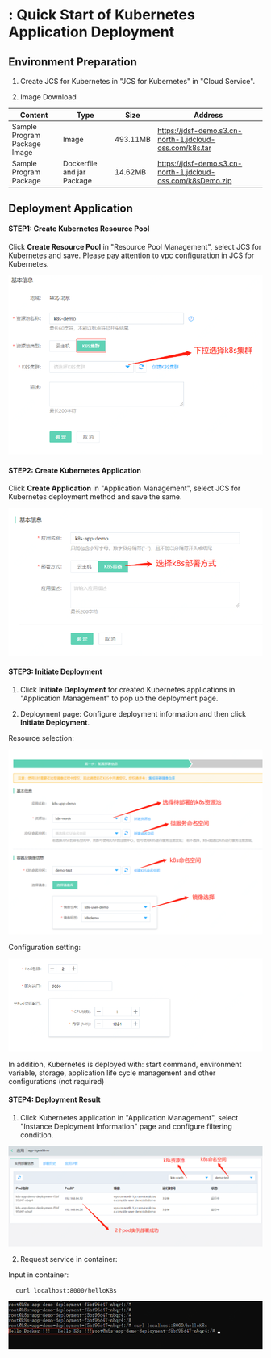 # : Quick Start of Kubernetes Application Deployment

## Environment Preparation

1. Create JCS for Kubernetes in "JCS for Kubernetes" in "Cloud Service".

2. Image Download

| Content |  Type | Size | Address |
|---|---|---|---|
| Sample Program Package Image | Image | 493.11MB  | https://jdsf-demo.s3.cn-north-1.jdcloud-oss.com/k8s.tar  |
| Sample Program Package | Dockerfile and jar Package | 14.62MB  | https://jdsf-demo.s3.cn-north-1.jdcloud-oss.com/k8sDemo.zip  |


## Deployment Application

#### STEP1: Create Kubernetes Resource Pool

Click **Create Resource Pool** in "Resource Pool Management", select JCS for Kubernetes and save. Please pay attention to vpc configuration in JCS for Kubernetes.

![](../../../../image/Internet-Middleware/JD-Distributed-Service-Framework/demo-k8s-1.png)

#### STEP2: Create Kubernetes Application

Click **Create Application** in "Application Management", select JCS for Kubernetes deployment method and save the same.

![](../../../../image/Internet-Middleware/JD-Distributed-Service-Framework/demo-k8s-2.png)

#### STEP3: Initiate Deployment

1. Click **Initiate Deployment** for created Kubernetes applications in "Application Management" to pop up the deployment page.

2. Deployment page: Configure deployment information and then click **Initiate Deployment**.

Resource selection:

![](../../../../image/Internet-Middleware/JD-Distributed-Service-Framework/demo-k8s-3.png)
 
Configuration setting:

![](../../../../image/Internet-Middleware/JD-Distributed-Service-Framework/demo-k8s-4.png)
 
In addition, Kubernetes is deployed with: start command, environment variable, storage, application life cycle management and other configurations (not required)


#### STEP4: Deployment Result

1. Click Kubernetes application in "Application Management", select "Instance Deployment Information" page and configure filtering condition.

![](../../../../image/Internet-Middleware/JD-Distributed-Service-Framework/demo-k8s-5.png)

2. Request service in container:

Input in container:

```
  curl localhost:8000/helloK8s  
```

![](../../../../image/Internet-Middleware/JD-Distributed-Service-Framework/demo-k8s-6.png)




